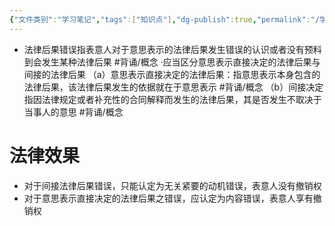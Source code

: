 ```yaml
---
{"文件类别":"学习笔记","tags":["知识点"],"dg-publish":true,"permalink":"/学习笔记studyup/知识点cheese/法律后果错误/","dgPassFrontmatter":true,"created":"2024-07-17T10:35:05.568+08:00","updated":"2024-09-11T11:55:01.526+08:00"}
---
```


- 法律后果错误指表意人对于意思表示的法律后果发生错误的认识或者没有预料到会发生某种法律后果 #背诵/概念 
·应当区分意思表示直接决定的法律后果与间接的法律后果
（a）意思表示直接决定的法律后果：指意思表示本身包含的法律后果，该法律后果发生的依据就在于意思表示 #背诵/概念 
（b）间接决定指因法律规定或者补充性的合同解释而发生的法律后果，其是否发生不取决于当事人的意思 #背诵/概念 
# 法律效果
- 对于间接法律后果错误，只能认定为无关紧要的动机错误，表意人没有撤销权
- 对于意思表示直接决定的法律后果之错误，应认定为内容错误，表意人享有撤销权
